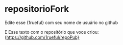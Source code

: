 # repositorioFork

Edite esse {1rueful} com seu nome de usuário no github


E Esse texto com o repositório que voce criou: {https://github.com/1rueful/repoPub}

 
 
